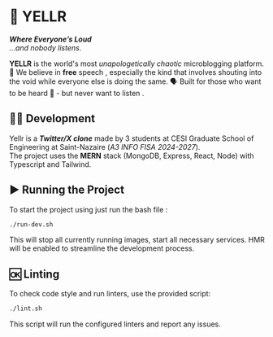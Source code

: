 # 🚨 YELLR  
**_Where Everyone’s Loud_**  
*...and nobody listens.*

**YELLR** is the world's most _unapologetically chaotic_ microblogging platform. 🦅 We believe in **free** speech , especially the kind that involves shouting into the void while everyone else is doing the same. 🗣️ Built for those who want to be heard 💪 - but never want to listen .

## 👷‍♂️ Development

Yellr is a _**Twitter/X clone**_ made by 3 students at CESI Graduate School of Engineering at Saint-Nazaire (_A3 INFO FISA 2024-2027_).<br>
The project uses the **MERN** stack (MongoDB, Express, React, Node) with Typescript and Tailwind.

## ▶️ Running the Project

To start the project using just run the bash file :

```sh
./run-dev.sh
```

This will stop all currently running images, start all necessary services. HMR will be enabled to streamline the development process.<br>

## 🆗 Linting

To check code style and run linters, use the provided script:

```sh
./lint.sh
```

This script will run the configured linters and report any issues.

